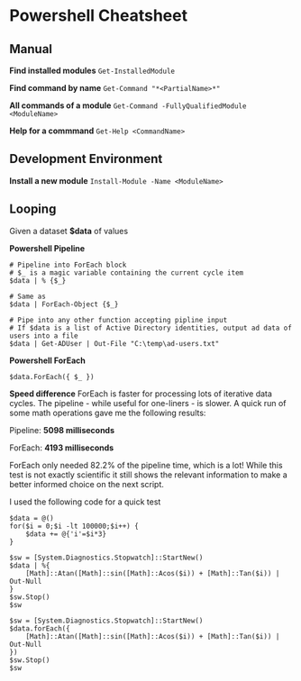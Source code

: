 # Powershell Cheatsheet

## Manual
**Find installed modules** ``Get-InstalledModule``

**Find command by name** ``Get-Command "*<PartialName>*"``

**All commands of a module** ``Get-Command -FullyQualifiedModule <ModuleName>``

**Help for a commmand** ``Get-Help <CommandName>``

## Development Environment
**Install a new module** ``Install-Module -Name <ModuleName>``

## Looping
Given a dataset __$data__ of values

**Powershell Pipeline**
```
# Pipeline into ForEach block
# $_ is a magic variable containing the current cycle item
$data | % {$_}

# Same as
$data | ForEach-Object {$_}

# Pipe into any other function accepting pipline input
# If $data is a list of Active Directory identities, output ad data of users into a file
$data | Get-ADUser | Out-File "C:\temp\ad-users.txt"
```

**Powershell ForEach**
```
$data.ForEach({ $_ })
```

**Speed difference**
ForEach is faster for processing lots of iterative data cycles. The pipeline - while useful for one-liners - is slower. A quick run of some math operations gave me the following results:

Pipeline: **5098 milliseconds**

ForEach:  **4193 milliseconds**

ForEach only needed 82.2% of the pipeline time, which is a lot! While this test is not exactly scientific it still shows the relevant information to make a better informed choice on the next script.

I used the following code for a quick test
```
$data = @()
for($i = 0;$i -lt 100000;$i++) {
    $data += @{'i'=$i*3}
}

$sw = [System.Diagnostics.Stopwatch]::StartNew()
$data | %{
    [Math]::Atan([Math]::sin([Math]::Acos($i)) + [Math]::Tan($i)) | Out-Null
}
$sw.Stop()
$sw

$sw = [System.Diagnostics.Stopwatch]::StartNew()
$data.forEach({
    [Math]::Atan([Math]::sin([Math]::Acos($i)) + [Math]::Tan($i)) | Out-Null
})
$sw.Stop()
$sw
```
